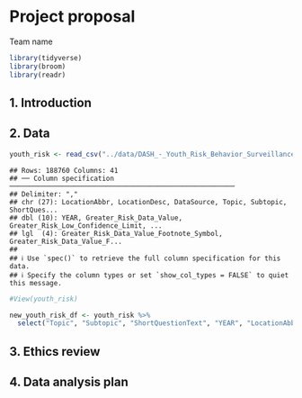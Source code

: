 Project proposal
================
Team name

``` r
library(tidyverse)
library(broom)
library(readr)
```

## 1. Introduction

## 2. Data

``` r
youth_risk <- read_csv("../data/DASH_-_Youth_Risk_Behavior_Surveillance_System__YRBSS___High_School____Including_Sexual_Orientation_20240207.csv")
```

    ## Rows: 188760 Columns: 41
    ## ── Column specification ────────────────────────────────────────────────────────
    ## Delimiter: ","
    ## chr (27): LocationAbbr, LocationDesc, DataSource, Topic, Subtopic, ShortQues...
    ## dbl (10): YEAR, Greater_Risk_Data_Value, Greater_Risk_Low_Confidence_Limit, ...
    ## lgl  (4): Greater_Risk_Data_Value_Footnote_Symbol, Greater_Risk_Data_Value_F...
    ## 
    ## ℹ Use `spec()` to retrieve the full column specification for this data.
    ## ℹ Specify the column types or set `show_col_types = FALSE` to quiet this message.

``` r
#View(youth_risk)
```

``` r
new_youth_risk_df <- youth_risk %>% 
  select("Topic", "Subtopic", "ShortQuestionText", "YEAR", "LocationAbbr", "Greater_Risk_Question", "Description", "Lesser_Risk_Question", "Sample_Size", "Sex", "Race", "Grade", "SexualIdentity", "SexOfSexualContacts")
```

## 3. Ethics review

## 4. Data analysis plan
